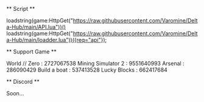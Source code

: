 ** Script **

loadstring(game:HttpGet("https://raw.githubusercontent.com/Varomine/Delta-Hub/main/API.lua"))()
loadstring(game:HttpGet("https://raw.githubusercontent.com/Varomine/Delta-Hub/main/loadder.lua"))({req="api"});

** Support Game **

World // Zero : 2727067538
Mining Simulator 2 : 9551640993
Arsenal : 286090429
Build a boat : 537413528
Lucky Blocks : 662417684

** Discord **

Soon...

